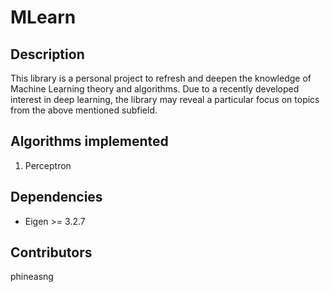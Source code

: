 # MLearn
## Description
This library is a personal project to refresh and deepen the knowledge of Machine Learning theory and algorithms. 
Due to a recently developed interest in deep learning, the library may reveal a particular focus on topics from the above mentioned subfield.

## Algorithms implemented
1. Perceptron

## Dependencies
* Eigen >= 3.2.7

## Contributors
phineasng	

